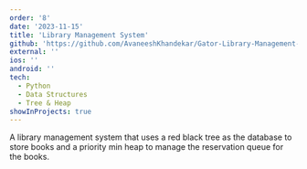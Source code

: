 ```yaml
---
order: '8'
date: '2023-11-15'
title: 'Library Management System'
github: 'https://github.com/AvaneeshKhandekar/Gator-Library-Management-System'
external: ''
ios: ''
android: ''
tech:
  - Python
  - Data Structures
  - Tree & Heap
showInProjects: true
---
```


A library management system that uses a red black tree as the database to store books and a priority min heap to manage the reservation queue for the books.
